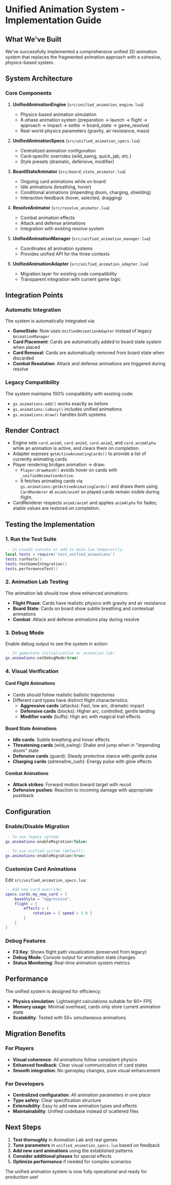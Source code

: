 # Unified Animation System - Implementation Guide

## What We've Built

We've successfully implemented a comprehensive unified 3D animation system that replaces the fragmented animation approach with a cohesive, physics-based system.

## System Architecture

### Core Components

1. **UnifiedAnimationEngine** (`src/unified_animation_engine.lua`)
   - Physics-based animation simulation
   - 8-phase animation system (preparation → launch → flight → approach → impact → settle → board_state → game_resolve)
   - Real-world physics parameters (gravity, air resistance, mass)

2. **UnifiedAnimationSpecs** (`src/unified_animation_specs.lua`) 
   - Centralized animation configuration
   - Card-specific overrides (wild_swing, quick_jab, etc.)
   - Style presets (dramatic, defensive, modifier)

3. **BoardStateAnimator** (`src/board_state_animator.lua`)
   - Ongoing card animations while on board
   - Idle animations (breathing, hover)
   - Conditional animations (impending doom, charging, shielding)
   - Interaction feedback (hover, selected, dragging)

4. **ResolveAnimator** (`src/resolve_animator.lua`)
   - Combat animation effects
   - Attack and defense animations
   - Integration with existing resolve system

5. **UnifiedAnimationManager** (`src/unified_animation_manager.lua`)
   - Coordinates all animation systems
   - Provides unified API for the three contexts

6. **UnifiedAnimationAdapter** (`src/unified_animation_adapter.lua`)
   - Migration layer for existing code compatibility
   - Transparent integration with current game logic

## Integration Points

### Automatic Integration
The system is automatically integrated via:

- **GameState**: Now uses `UnifiedAnimationAdapter` instead of legacy `AnimationManager`
- **Card Placement**: Cards are automatically added to board state system when placed
- **Card Removal**: Cards are automatically removed from board state when discarded
- **Combat Resolution**: Attack and defense animations are triggered during resolve

### Legacy Compatibility
The system maintains 100% compatibility with existing code:
- `gs.animations:add()` works exactly as before
- `gs.animations:isBusy()` includes unified animations
- `gs.animations:draw()` handles both systems

## Render Contract

- Engine sets `card.animX`, `card.animY`, `card.animZ`, and `card.animAlpha` while an animation is active, and clears them on completion.
- Adapter exposes `getActiveAnimatingCards()` to provide a list of currently animating cards.
- Player rendering bridges animation → draw:
  - `Player:drawHand()` avoids hover on cards with `_unifiedAnimationActive`.
  - It fetches animating cards via `gs.animations:getActiveAnimatingCards()` and draws them using `CardRenderer` at `animX/animY` so played cards remain visible during flight.
- CardRenderer respects `animX/animY` and applies `animAlpha` for fades; stable values are restored on completion.

## Testing the Implementation

### 1. Run the Test Suite
```lua
-- In Love2D console or add to main.lua temporarily:
local tests = require('test_unified_animations')
tests.runTests()
tests.testGameIntegration()
tests.performanceTest()
```

### 2. Animation Lab Testing
The animation lab should now show enhanced animations:
- **Flight Phase**: Cards have realistic physics with gravity and air resistance
- **Board State**: Cards on board show subtle breathing and contextual animations
- **Combat**: Attack and defense animations play during resolve

### 3. Debug Mode
Enable debug output to see the system in action:
```lua
-- In gamestate initialization or animation lab:
gs.animations:setDebugMode(true)
```

### 4. Visual Verification

#### Card Flight Animations
- Cards should follow realistic ballistic trajectories
- Different card types have distinct flight characteristics:
  - **Aggressive cards** (attacks): Fast, low arc, dramatic impact
  - **Defensive cards** (blocks): Higher arc, controlled, gentle landing
  - **Modifier cards** (buffs): High arc with magical trail effects

#### Board State Animations
- **Idle cards**: Subtle breathing and hover effects
- **Threatening cards** (wild_swing): Shake and jump when in "impending doom" state
- **Defensive cards** (guard): Steady protective stance with gentle pulse
- **Charging cards** (adrenaline_rush): Energy pulse with glow effects

#### Combat Animations
- **Attack strikes**: Forward motion toward target with recoil
- **Defensive pushes**: Reaction to incoming damage with appropriate pushback

## Configuration

### Enable/Disable Migration
```lua
-- To use legacy system:
gs.animations:enableMigration(false)

-- To use unified system (default):
gs.animations:enableMigration(true)
```

### Customize Card Animations
Edit `src/unified_animation_specs.lua`:
```lua
-- Add new card override:
specs.cards.my_new_card = {
    baseStyle = "aggressive",
    flight = {
        effects = {
            rotation = { speed = 3.0 }
        }
    }
}
```

### Debug Features
- **F3 Key**: Shows flight path visualization (preserved from legacy)
- **Debug Mode**: Console output for animation state changes
- **Status Monitoring**: Real-time animation system metrics

## Performance

The unified system is designed for efficiency:
- **Physics simulation**: Lightweight calculations suitable for 60+ FPS
- **Memory usage**: Minimal overhead, cards only store current animation state
- **Scalability**: Tested with 50+ simultaneous animations

## Migration Benefits

### For Players
- **Visual coherence**: All animations follow consistent physics
- **Enhanced feedback**: Clear visual communication of card states
- **Smooth integration**: No gameplay changes, pure visual enhancement

### For Developers
- **Centralized configuration**: All animation parameters in one place
- **Type safety**: Clear specification structure
- **Extensibility**: Easy to add new animation types and effects
- **Maintainability**: Unified codebase instead of scattered files

## Next Steps

1. **Test thoroughly** in Animation Lab and real games
2. **Tune parameters** in `unified_animation_specs.lua` based on feedback
3. **Add new card animations** using the established patterns
4. **Consider additional phases** for special effects
5. **Optimize performance** if needed for complex scenarios

The unified animation system is now fully operational and ready for production use!
